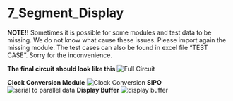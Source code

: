 # 7_Segment_Display

**NOTE!!**
Sometimes it is possible for some modules and test data to be missing. 
We do not know what cause these issues. Please import again the missing module. 
The test cases can also be found in excel file “TEST CASE”. Sorry for the inconvenience. 

**The final circuit should look like this**
![Full Circuit](https://github.com/Irfanly/7_Segment_Display/assets/93774296/430f3ee5-f4fd-48b3-a4b8-d2c6ab45bc55)

**Clock Conversion Module**
![Clock Conversion](https://github.com/Irfanly/7_Segment_Display/assets/93774296/8f52968d-f507-40b9-9afe-2787c1fa768e)
**SIPO**
![serial to parallel data](https://github.com/Irfanly/7_Segment_Display/assets/93774296/b661bc2a-0303-4376-b174-dd730fd3619c)
**Display Buffer**
![display buffer](https://github.com/Irfanly/7_Segment_Display/assets/93774296/34898d29-494d-4f49-b1e2-da97a986d902)
